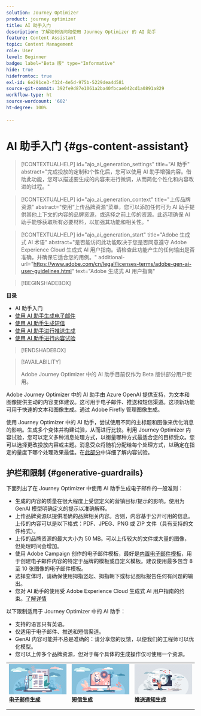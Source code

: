```yaml
---
solution: Journey Optimizer
product: journey optimizer
title: AI 助手入门
description: 了解如何访问和使用 Journey Optimizer 的 AI 助手
feature: Content Assistant
topic: Content Management
role: User
level: Beginner
badge: label="Beta 版" type="Informative"
hide: true
hidefromtoc: true
exl-id: 6e291ce3-f324-4e5d-975b-5229dea4d581
source-git-commit: 392fe9d87e1061a2ba40fbcae042cd1a0891a829
workflow-type: ht
source-wordcount: '602'
ht-degree: 100%

---
```


# AI 助手入门 {#gs-content-assistant}

>[!CONTEXTUALHELP]
>id="ajo_ai_generation_settings"
>title="AI 助手"
>abstract="完成投放的定制和个性化后，您可以使用 AI 助手增强内容。借助此功能，您可以描述要生成的内容来进行微调，从而简化个性化和内容改进的过程。"


>[!CONTEXTUALHELP]
>id="ajo_ai_generation_context"
>title="上传品牌资源"
>abstract="使用“上传品牌资源”菜单，您可以添加任何可为 AI 助手提供其他上下文的内容的品牌资源，或选择之前上传的资源。此选项确保 AI 助手能够获取所有必要材料，以加强其功能和相关性。"


>[!CONTEXTUALHELP]
>id="ajo_ai_generation_start"
>title="Adobe 生成式 AI 术语"
>abstract="是否能访问此功能取决于您是否同意遵守 Adobe Experience Cloud 生成式 AI 用户指南。请检查此功能产生的任何输出是否准确，并确保它适合您的用例。"
>additional-url="https://www.adobe.com/cn/legal/licenses-terms/adobe-gen-ai-user-guidelines.html" text="Adobe 生成式 AI 用户指南"

>[!BEGINSHADEBOX]

**目录**

* AI 助手入门
* [使用 AI 助手生成电子邮件](generative-email.md)
* [使用 AI 助手生成短信](generative-sms.md)
* [使用 AI 助手进行推送生成](generative-push.md)
* [使用 AI 助手进行内容试验](generative-experimentation.md)

>[!ENDSHADEBOX]

>[!AVAILABILITY]
>
>Adobe Journey Optimizer 中的 AI 助手目前仅作为 Beta 版供部分用户使用。

Adobe Journey Optimizer 中的 AI 助手由 Azure OpenAI 提供支持，为文本和图像提供主动的内容变体建议。这可用于电子邮件、推送和短信渠道。这项新功能可用于快速的文本和图像生成。通过 Adobe Firefly 管理图像生成。

使用 Journey Optimizer 中的 AI 助手，尝试使用不同的主标题和图像来优化消息的影响。生成多个变体并构建试验，从而进行比较。利用 Journey Optimizer 内容试验，您可以定义多种消息处理方式，以衡量哪种方式最适合您的目标受众。您可以选择更改投放内容或主题。消息受众将随机分配给每个处理方式，以确定在指定的量度下哪个处理效果最佳。在[此部分](../content-management/content-experiment.md)中详细了解内容试验。

## 护栏和限制 {#generative-guardrails}

下面列出了在 Journey Optimizer 中使用 AI 助手生成电子邮件的一般准则：

* 生成的内容的质量在很大程度上受您定义的营销目标/提示的影响。使用为 GenAI 模型明确定义的提示以准确解释。 
* 上传品牌资源以提供准确的品牌相关内容。否则，内容基于公开可用的信息。上传的内容可以是以下格式：PDF、JPEG、PNG 或 ZIP 文件（具有支持的文件格式）。
* 上传的品牌资源的最大大小为 50 MB。可以上传较大的文件或大量的图像，但处理时间会增加。
* 使用 Adobe Campaign 创作的电子邮件模板，最好是[内置电子邮件模板](../email/use-email-templates.md)，用于创建电子邮件内容的特定于品牌的模板或自定义模板。建议使用最多包含 8 至 10 张图像的电子邮件模板。
* 选择变体时，请确保使用拇指竖起、拇指朝下或标记图标报告任何有问题的输出。
* 您对 AI 助手的使用受 Adobe Experience Cloud 生成式 AI 用户指南的约束。[了解详情](https://www.adobe.com/legal/licenses-terms/adobe-dx-gen-ai-user-guidelines.html)

以下限制适用于 Journey Optimizer 中的 AI 助手：

* 支持的语言只有英语。
* 仅适用于电子邮件、推送和短信渠道。
* GenAI 内容可能并不总是准确的：请分享您的反馈，以便我们的工程师可以优化模型。
* 您可以上传多个品牌资源，但对于每个具体的生成操作仅可使用一个资源。

<table style="table-layout:fixed"><tr style="border: 0;">
<td>
<a href="generative-email.md">
<img alt="电子邮件生成" src="assets/do-not-localize/text-genai.jpeg">
</a>
<div>
<a href="generative-email.md"><strong>电子邮件生成</strong></a>
</div>
<p>
</td>
<td>
<a href="generative-sms.md">
<img alt="短信生成" src="assets/do-not-localize/image-genai.jpeg">
</a>
<div><a href="generative-sms.md"><strong>短信生成</strong>
</div>
<p>
</td>
<td>
<a href="generative-push.md">
<img alt="推送生成" src="assets/do-not-localize/email-genai.jpeg">
</a>
<div>
<a href="generative-push.md"><strong>推送通知生成</strong></a>
</div>
<p></td>
</tr></table>
